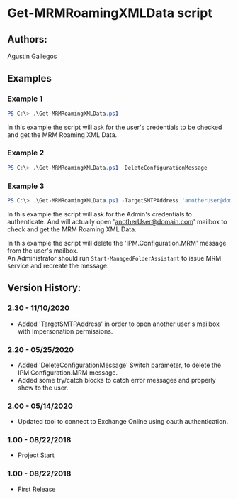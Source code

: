 ﻿# Get-MRMRoamingXMLData script  

## Authors:  
Agustin Gallegos  

## Examples  
### Example 1  
```powershell
PS C:\> .\Get-MRMRoamingXMLData.ps1
```
In this example the script will ask for the user's credentials to be checked and get the MRM Roaming XML Data.  

### Example 2  
```powershell
PS C:\> .\Get-MRMRoamingXMLData.ps1 -DeleteConfigurationMessage
```

### Example 3  
```powershell
PS C:\> .\Get-MRMRoamingXMLData.ps1 -TargetSMTPAddress 'anotherUser@domain.com'
```
In this example the script will ask for the Admin's credentials to authenticate. And will actually open 'anotherUser@domain.com' mailbox to check and get the MRM Roaming XML Data.  


In this example the script will delete the 'IPM.Configuration.MRM' message from the user's mailbox.  
An Administrator should run `Start-ManagedFolderAssistant` to issue MRM service and recreate the message.  

## Version History:  
### 2.30 - 11/10/2020
 - Added 'TargetSMTPAddress' in order to open another user's mailbox with Impersonation permissions.
### 2.20 - 05/25/2020
 - Added 'DeleteConfigurationMessage' Switch parameter, to delete the IPM.Configuration.MRM message.
 - Added some try/catch blocks to catch error messages and properly show to the user.
### 2.00 - 05/14/2020
 - Updated tool to connect to Exchange Online using oauth authentication.
### 1.00 - 08/22/2018
 - Project Start
### 1.00 - 08/22/2018
 - First Release
